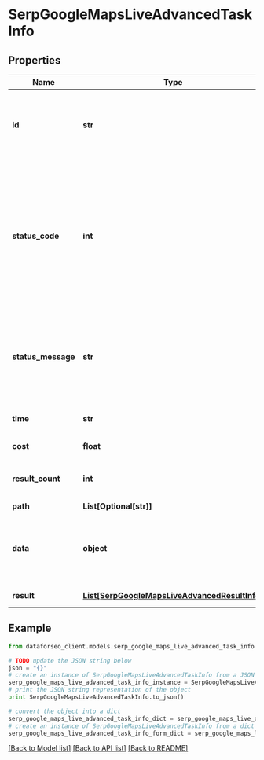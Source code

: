 # SerpGoogleMapsLiveAdvancedTaskInfo


## Properties

Name | Type | Description | Notes
------------ | ------------- | ------------- | -------------
**id** | **str** | task identifier unique task identifier in our system in the UUID format | [optional] 
**status_code** | **int** | status code of the task generated by DataForSEO, can be within the following range: 10000-60000 you can find the full list of the response codes here | [optional] 
**status_message** | **str** | informational message of the task you can find the full list of general informational messages here | [optional] 
**time** | **str** | execution time, seconds | [optional] 
**cost** | **float** | total tasks cost, USD | [optional] 
**result_count** | **int** | number of elements in the result array | [optional] 
**path** | **List[Optional[str]]** | URL path | [optional] 
**data** | **object** | contains the same parameters that you specified in the POST request | [optional] 
**result** | [**List[SerpGoogleMapsLiveAdvancedResultInfo]**](SerpGoogleMapsLiveAdvancedResultInfo.md) | array of results | [optional] 

## Example

```python
from dataforseo_client.models.serp_google_maps_live_advanced_task_info import SerpGoogleMapsLiveAdvancedTaskInfo

# TODO update the JSON string below
json = "{}"
# create an instance of SerpGoogleMapsLiveAdvancedTaskInfo from a JSON string
serp_google_maps_live_advanced_task_info_instance = SerpGoogleMapsLiveAdvancedTaskInfo.from_json(json)
# print the JSON string representation of the object
print SerpGoogleMapsLiveAdvancedTaskInfo.to_json()

# convert the object into a dict
serp_google_maps_live_advanced_task_info_dict = serp_google_maps_live_advanced_task_info_instance.to_dict()
# create an instance of SerpGoogleMapsLiveAdvancedTaskInfo from a dict
serp_google_maps_live_advanced_task_info_form_dict = serp_google_maps_live_advanced_task_info.from_dict(serp_google_maps_live_advanced_task_info_dict)
```
[[Back to Model list]](../README.md#documentation-for-models) [[Back to API list]](../README.md#documentation-for-api-endpoints) [[Back to README]](../README.md)


